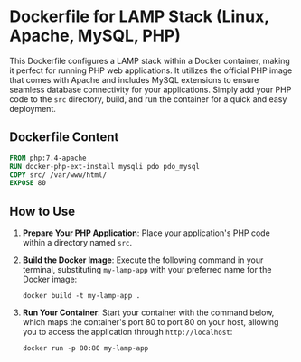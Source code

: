 # Dockerfile for LAMP Stack (Linux, Apache, MySQL, PHP)

This Dockerfile configures a LAMP stack within a Docker container, making it perfect for running PHP web applications. It utilizes the official PHP image that comes with Apache and includes MySQL extensions to ensure seamless database connectivity for your applications. Simply add your PHP code to the `src` directory, build, and run the container for a quick and easy deployment.

## Dockerfile Content

```dockerfile
FROM php:7.4-apache
RUN docker-php-ext-install mysqli pdo pdo_mysql
COPY src/ /var/www/html/
EXPOSE 80
```

## How to Use

1. **Prepare Your PHP Application**: Place your application's PHP code within a directory named `src`.

2. **Build the Docker Image**: Execute the following command in your terminal, substituting `my-lamp-app` with your preferred name for the Docker image:
    ```
    docker build -t my-lamp-app .

3. **Run Your Container**: Start your container with the command below, which maps the container's port 80 to port 80 on your host, allowing you to access the application through `http://localhost`:
    ```
    docker run -p 80:80 my-lamp-app
    ```
